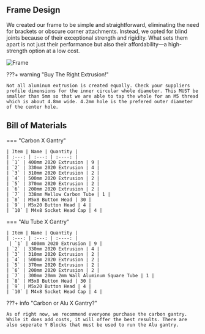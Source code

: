 ## Frame Design
We created our frame to be simple and straightforward, eliminating the need for brackets or obscure corner attachments. Instead, we opted for blind joints because of their exceptional strength and rigidity. What sets them apart is not just their performance but also their affordability—a high-strength option at a low cost.

![Frame](https://github.com/VectorForce3D/TV06_XY/assets/106216750/2df1f1e2-dfea-4595-a976-d7c925cfd8d5)

???+ warning "Buy The Right Extrusion!"

    Not all aluminum extrusion is created equally. Check your suppliers profile dimensions for the inner circular whole diameter. This MUST be smaller than 5mm so that we are able to tap the whole for an M5 thread which is about 4.8mm wide. 4.2mm hole is the prefered outer diameter of the center hole.

## Bill of Materials
=== "Carbon X Gantry"

    | Item | Name | Quantity |
    | :---: | :---: | :----: |
    | `1` | 400mm 2020 Extrusion | 9 |
    | `2` | 330mm 2020 Extrusion | 4 |
    | `3` | 310mm 2020 Extrusion | 2 |
    | `4` | 500mm 2020 Extrusion | 2 |
    | `5` | 370mm 2020 Extrusion | 2 |
    | `6` | 200mm 2020 Extrusion | 2 |
    | `7` | 338mm Mellow Carbon Tube | 1 |
    | `8` | M5x8 Button Head | 30 |
    | `9` | M5x20 Button Head | 4 |
    | `10` | M4x8 Socket Head Cap | 4 |
    
=== "Alu Tube X Gantry"

    | Item | Name | Quantity |
    | :---: | :---: | :----: |
     | `1` | 400mm 2020 Extrusion | 9 |
    | `2` | 330mm 2020 Extrusion | 4 |
    | `3` | 310mm 2020 Extrusion | 2 |
    | `4` | 500mm 2020 Extrusion | 2 |
    | `5` | 370mm 2020 Extrusion | 2 |
    | `6` | 200mm 2020 Extrusion | 2 |
    | `7` | 300mm 20mm 2mm Wall Aluminum Square Tube | 1 |
    | `8` | M5x8 Button Head | 30 |
    | `9` | M5x20 Button Head | 4 |
    | `10` | M4x8 Socket Head Cap | 4 |

???+ info "Carbon or Alu X Gantry?"

    As of right now, we recommend everyone purchase the carbon gantry. While it does add costs, it will offer the best results. There are also seperate Y Blocks that must be used to run the Alu gantry.
